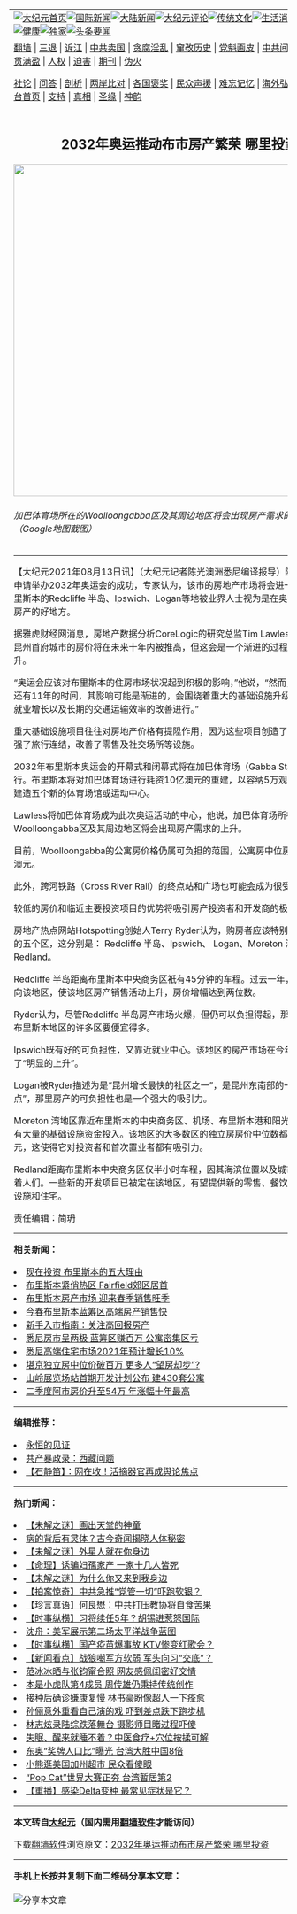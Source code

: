 <a name="1" id="1" target="_blank"></a><span id="1"></span>
<table align=center border="0"><tr><td colspan="2" VALIGN=TOP><a href="https://github.com/vbtdby377/djy/blob/master/gb/nf1351518.md#1"><img src="https://raw.githubusercontent.com/vbtdby377/www/master/t/djy/1.jpg" title="大纪元首页" alt="大纪元首页"></a><a href="https://github.com/vbtdby377/djy/blob/master/gb/n24hr.md#1"><img src="https://raw.githubusercontent.com/vbtdby377/www/master/t/djy/3.jpg" title="国际新闻" alt="国际新闻"></a><a href="https://github.com/vbtdby377/djy/blob/master/gb/nsc413.md#1"><img src="https://raw.githubusercontent.com/vbtdby377/www/master/t/djy/4.jpg" title="大陆新闻" alt="大陆新闻"></a><a href="https://github.com/vbtdby377/djy/blob/master/gb/news392.md#1"><img src="https://raw.githubusercontent.com/vbtdby377/www/master/t/djy/5.jpg" title="大纪元评论" alt="大纪元评论"></a><a href="https://github.com/vbtdby377/djy/blob/master/gb/news2007.md#1"><img src="https://raw.githubusercontent.com/vbtdby377/www/master/t/djy/6.jpg" title="传统文化" alt="传统文化"></a><a href="https://github.com/vbtdby377/djy/blob/master/gb/news2008.md#1"><img src="https://raw.githubusercontent.com/vbtdby377/www/master/t/djy/7.jpg" title="生活消费" alt="生活消费"></a><a href="https://github.com/vbtdby377/djy/blob/master/gb/ncyule.md#1"><img src="https://raw.githubusercontent.com/vbtdby377/www/master/t/djy/8.jpg" title="娱乐休闲" alt="娱乐休闲"></a><a href="https://github.com/vbtdby377/djy/blob/master/gb/nsc1002.md#1"><img src="https://raw.githubusercontent.com/vbtdby377/www/master/t/djy/9.jpg" title="健康" alt="健康"></a><a href="https://github.com/vbtdby377/djy/blob/master/gb/nf6092.md#1"><img src="https://raw.githubusercontent.com/vbtdby377/www/master/t/djy/10a.jpg" title="独家" alt="独家"></a><a href="https://github.com/vbtdby377/djy/blob/master/gb/nf4514.md#1"><img src="https://raw.githubusercontent.com/vbtdby377/www/master/t/djy/12a.jpg" title="头条要闻" alt="头条要闻"></a></td></tr>
<tr><td colspan="2" VALIGN=TOP><a target="_blank" href="https://github.com/vbtdby377/www/blob/master/README.md?zsrh#1">翻墙</a> | <a target="_blank" href="https://github.com/vbtdby377/djy/blob/master/gb/nf5657.md#1">三退</a> | <a target="_blank" href="https://github.com/vbtdby377/djy/blob/master/gb/nf6124.md#1">诉江</a> | <a target="_blank" href="https://github.com/vbtdby377/djy/blob/master/gb/nf1176117.md#1">中共卖国</a> | <a target="_blank" href="https://github.com/vbtdby377/djy/blob/master/gb/nf5773.md#1">贪腐淫乱</a> | <a target="_blank" href="https://github.com/vbtdby377/djy/blob/master/gb/nf1176115.md#1">窜改历史</a> | <a target="_blank" href="https://github.com/vbtdby377/djy/blob/master/gb/nf1176107.md#1">党魁画皮</a> | <a target="_blank" href="https://github.com/vbtdby377/djy/blob/master/gb/nf1320400.md#1">中共间谍</a> | <a target="_blank" href="https://github.com/vbtdby377/djy/blob/master/gb/nf1176114.md#1">破坏传统</a> | <a target="_blank" href="https://github.com/vbtdby377/ntdtv/blob/master/gb/prog447_1.md#1">恶贯满盈</a> | <a target="_blank" href="https://github.com/vbtdby377/djy/blob/master/gb/ncid278.md#1">人权</a> | <a target="_blank" href="https://github.com/vbtdby377/djy/blob/master/gb/nf1176111.md#1">迫害</a> | <a target="_blank" href="https://gitlab.com/szzdlab/mh-qikan/blob/master/README.md#1">期刊</a> | <a target="_blank" href="https://github.com/vbtdby377/djy/blob/master/gb/nf5562.md#1">伪火</a></p><p><a target="_blank" href="https://github.com/vbtdby377/djy/blob/master/gb/9p.md#1">社论</a> | <a target="_blank" href="https://github.com/vbtdby377/djy/blob/master/gb/nf4378.md#1">问答</a> | <a target="_blank" href="https://github.com/vbtdby377/djy/blob/master/gb/nf5792.md#1">剖析</a> | <a target="_blank" href="https://github.com/vbtdby377/djy/blob/master/gb/nf5735.md#1">两岸比对</a> | <a target="_blank" href="https://github.com/vbtdby377/djy/blob/master/gb/nf6119.md#1">各国褒奖</a> | <a target="_blank" href="https://github.com/vbtdby377/djy/blob/master/gb/nf6120.md#1">民众声援</a> | <a target="_blank" href="https://github.com/vbtdby377/djy/blob/master/gb/nf1188594.md#1">难忘记忆</a> | <a target="_blank" href="https://github.com/vbtdby377/djy/blob/master/gb/nf3180.md#1">海外弘传</a> | <a target="_blank" href="https://github.com/vbtdby377/djy/blob/master/gb/nf5410.md#1">万人上访</a> | <a target="_blank" href="https://github.com/vbtdby377/www/blob/master/README.md?zsrh#1">平台首页</a> | <a target="_blank" href="https://github.com/vbtdby377/djy/blob/master/gb/nf4386.md#1">支持</a> | <a target="_blank" href="https://github.com/vbtdby377/djy/blob/master/gb/nf4389.md#1">真相</a> | <a target="_blank" href="https://github.com/vbtdby377/djy/blob/master/gb/nf5790.md#1">圣缘</a> | <a target="_blank" href="https://github.com/vbtdby377/djy/blob/master/gb/nf4786.md#1">神韵</a></td></tr>
<tr><td VALIGN=TOP width="626"><h2 align=center>2032年奥运推动布市房产繁荣 哪里投资</h2>
<img width="600" src="https://i.epochtimes.com/assets/uploads/2021/08/id13160235-320d5ad6d2fba8d03ed952cb4b058bfe-600x400.jpg" />
<h6>加巴体育场所在的Woolloongabba区及其周边地区将会出现房产需求的上升。（Google地图截图）
</h6>
<hr>
<p>【大纪元2021年08月13日讯】（大纪元记者陈光澳洲悉尼编译报导）随着<ahref="https://github.com/vbtdby377/djy/blob/master/gb/tag/%E5%B8%83%E9%87%8C%E6%96%AF%E6%9C%AC.md#1">布里斯本</a>申请举办2032年<ahref="https://github.com/vbtdby377/djy/blob/master/gb/tag/%E5%A5%A5%E8%BF%90%E4%BC%9A.md#1">奥运会</a>的成功，专家认为，该市的房地产市场将会进一步升温。布里斯本的Redcliffe 半岛、Ipswich、Logan等地被业界人士视为是在奥运影响下<ahref="https://github.com/vbtdby377/djy/blob/master/gb/tag/%E6%8A%95%E8%B5%84%E6%88%BF%E4%BA%A7.md#1">投资房产</a>的好地方。</p>
<p>据雅虎财经网消息，房地产数据分析CoreLogic的研究总监Tim Lawless认为，这座昆州首府城市的房价将在未来十年内被推高，但这会是一个渐进的过程，不会突然飙升。</p>
<p>“<ahref="https://github.com/vbtdby377/djy/blob/master/gb/tag/%E5%A5%A5%E8%BF%90%E4%BC%9A.md#1">奥运会</a>应该对<ahref="https://github.com/vbtdby377/djy/blob/master/gb/tag/%E5%B8%83%E9%87%8C%E6%96%AF%E6%9C%AC.md#1">布里斯本</a>的住房市场状况起到积极的影响，”他说，“然而，由于奥运会还有11年的时间，其影响可能是渐进的，会围绕着重大的基础设施升级和相关的中期就业增长以及长期的交通运输效率的改善进行。”</p>
<p>重大基础设施项目往往对房地产价格有提陞作用，因为这些项目创造了就业机会，加强了旅行连结，改善了零售及社交场所等设施。</p>
<p>2032年布里斯本奥运会的开幕式和闭幕式将在加巴体育场（Gabba Stadium）进行。布里斯本将对加巴体育场进行耗资10亿澳元的重建，以容纳5万观众；另外还将建造五个新的体育场馆或运动中心。</p>
<p>Lawless将加巴体育场成为此次奥运活动的中心，他说，加巴体育场所在的Woolloongabba区及其周边地区将会出现房产需求的上升。</p>
<p>目前，Woolloongabba的公寓房价格仍属可负担的范围，公寓房中位房价为45.8万澳元。</p>
<p>此外，跨河铁路（Cross River Rail）的终点站和广场也可能会成为很受欢迎的地方。</p>
<p>较低的房价和临近主要投资项目的优势将吸引房产投资者和开发商的极大兴趣。</p>
<p>房地产热点网站Hotspotting创始人Terry Ryder认为，购房者应该特别关注布里斯本的五个区，这分别是： Redcliffe 半岛、Ipswich、 Logan、Moreton 湾地区和 Redland。</p>
<p>Redcliffe 半岛距离布里斯本中央商务区衹有45分钟的车程。过去一年，大量人口流向该地区，使该地区房产销售活动上升，房价增幅达到两位数。</p>
<p>Ryder认为，尽管Redcliffe 半岛房产市场火爆，但仍可以负担得起，那里的房价比大布里斯本地区的许多区要便宜得多。</p>
<p>Ipswich既有好的可负担性，又靠近就业中心。该地区的房产市场在今年年初显示出了“明显的上升”。</p>
<p>Logan被Ryder描述为是“昆州增长最快的社区之一”，是昆州东南部的一个 “投资热点”，那里房产的可负担性也是一个强大的吸引力。</p>
<p>Moreton 湾地区靠近布里斯本的中央商务区、机场、布里斯本港和阳光海岸，目前正有大量的基础设施资金投入。该地区的大多数区的独立房房价中位数都低于50万澳元，这使得它对投资者和首次置业者都有吸引力。</p>
<p>Redland距离布里斯本中央商务区仅半小时车程，因其海滨位置以及城市重建而吸引着人们。一些新的开发项目已被定在该地区，有望提供新的零售、餐饮、娱乐、交通设施和住宅。</p>
<p>责任编辑：简玬</p>

<hr>


<strong>相关新闻：</strong>
<li><a href="https://github.com/vbtdby377/djy/blob/master/gb/19/6/8/n11308898.md#1">现在投资 布里斯本的五大理由</a></li>
<li><a href="https://github.com/vbtdby377/djy/blob/master/gb/20/6/14/n12183832.md#1">布里斯本紧俏热区 Fairfield郊区居首</a></li>
<li><a href="https://github.com/vbtdby377/djy/blob/master/gb/20/9/20/n12416502.md#1">布里斯本房产市场 迎来春季销售旺季</a></li>
<li><a href="https://github.com/vbtdby377/djy/blob/master/gb/20/10/9/n12464536.md#1">今春布里斯本蓝筹区高端房产销售快</a></li>
<li><a href="https://github.com/vbtdby377/djy/blob/master/gb/21/3/17/n12816980.md#1">新手入市指南：关注高回报房产</a></li>
<li><a href="https://github.com/vbtdby377/djy/blob/master/gb/21/8/9/n13149888.md#1">悉尼房市呈两极 蓝筹区赚百万 公寓密集区亏</a></li>
<li><a href="https://github.com/vbtdby377/djy/blob/master/gb/21/8/4/n13138115.md#1">悉尼高端住宅市场2021年预计增长10%</a></li>
<li><a href="https://github.com/vbtdby377/djy/blob/master/gb/21/8/2/n13134269.md#1">堪京独立房中位价破百万 更多人“望房却步”?</a></li>
<li><a href="https://github.com/vbtdby377/djy/blob/master/gb/21/8/2/n13132705.md#1">山岭展览场站首期开发计划公布 建430套公寓</a></li>
<li><a href="https://github.com/vbtdby377/djy/blob/master/gb/21/8/2/n13131850.md#1">二季度阿市房价升至54万 年涨幅十年最高</a></li>
<hr>


<strong>编辑推荐：</strong>
<li><a href="https://github.com/vbtdby377/www/blob/master/README.md?dfh#9" target="_blank">永恒的见证</a></li><li><a href="https://github.com/tsiac2612/djy/blob/master/gb/19/8/22/n11470069.md#1" target="_blank">共产暴政录：西藏问题</a></li><li><a href="https://github.com/tsiac2612/djy/blob/master/gb/12/9/14/n3683060.md#1" target="_blank">【石静笛】：网在收！活摘器官再成舆论焦点</a></li>
<hr>

<strong>热门新闻：</strong>
<li><a href="https://github.com/vbtdby377/djy/blob/master/gb/21/8/5/n13141850.md#1">【未解之谜】画出天堂的神童</a></li>
<li><a href="https://github.com/vbtdby377/djy/blob/master/gb/21/7/24/n13112797.md#1">病的背后有灵体？古今奇闻揭晓人体秘密</a></li>
<li><a href="https://github.com/vbtdby377/djy/blob/master/gb/21/8/10/n13153445.md#1">【未解之谜】外星人就在你身边</a></li>
<li><a href="https://github.com/vbtdby377/djy/blob/master/gb/21/7/23/n13108844.md#1">【命理】诱骗妇孺家产 一家十几人皆死</a></li>
<li><a href="https://github.com/vbtdby377/djy/blob/master/gb/21/8/6/n13144687.md#1">【未解之谜】为什么你又来到我身边</a></li>
<li><a href="https://github.com/vbtdby377/djy/blob/master/gb/21/8/12/n13157765.md#1">【拍案惊奇】中共急推“党管一切”吓跑软银？</a></li>
<li><a href="https://github.com/vbtdby377/djy/blob/master/gb/21/8/12/n13157902.md#1">【珍言真语】何良懋：中共打压教协将自食苦果</a></li>
<li><a href="https://github.com/vbtdby377/djy/blob/master/gb/21/8/12/n13158575.md#1">【时事纵横】习将续任5年？胡锡进惹怒国际</a></li>
<li><a href="https://github.com/vbtdby377/djy/blob/master/gb/21/8/10/n13153478.md#1">沈舟：美军展示第二场太平洋战争蓝图</a></li>
<li><a href="https://github.com/vbtdby377/djy/blob/master/gb/21/8/11/n13155973.md#1">【时事纵横】国产疫苗爆事故 KTV惨变红歌会？</a></li>
<li><a href="https://github.com/vbtdby377/djy/blob/master/gb/21/8/10/n13153051.md#1">【新闻看点】战狼嘲军方软弱 军头向习“交底”？</a></li>
<li><a href="https://github.com/vbtdby377/djy/blob/master/gb/21/8/11/n13156150.md#1">范冰冰晒与张钧甯合照 网友感佩闺密好交情</a></li>
<li><a href="https://github.com/vbtdby377/djy/blob/master/gb/21/8/10/n13153641.md#1">本是小虎队第4成员 周传雄仍秉持传统创作</a></li>
<li><a href="https://github.com/vbtdby377/djy/blob/master/gb/21/8/10/n13153447.md#1">接种后确诊嫌康复慢 林书豪盼像超人一下痊愈</a></li>
<li><a href="https://github.com/vbtdby377/djy/blob/master/gb/21/8/11/n13155663.md#1">孙俪意外重看自己演的戏 吓到差点跌下跑步机</a></li>
<li><a href="https://github.com/vbtdby377/djy/blob/master/gb/21/8/11/n13155878.md#1">林志炫录陆综跌落舞台 摄影师目睹过程吓傻</a></li>
<li><a href="https://github.com/vbtdby377/djy/blob/master/gb/21/8/6/n13143700.md#1">失眠、醒来就睡不着？中医食疗+穴位按揉可解</a></li>
<li><a href="https://github.com/vbtdby377/djy/blob/master/gb/21/8/11/n13154125.md#1">东奥“奖牌人口比”曝光 台湾大胜中国8倍</a></li>
<li><a href="https://github.com/vbtdby377/djy/blob/master/gb/21/8/11/n13154382.md#1">小熊逛美国加州超市 民众看傻眼</a></li>
<li><a href="https://github.com/vbtdby377/djy/blob/master/gb/21/8/12/n13156644.md#1">“Pop Cat”世界大赛正夯 台湾暂居第2</a></li>
<li><a href="https://github.com/vbtdby377/djy/blob/master/gb/21/8/10/n13152509.md#1">【重播】感染Delta变种 最常见症状是它？</a></li>
<hr>

<strong>本文转自<a href="https://www.epochtimes.com">大纪元</a>（国内需用<a href="https://github.com/vbtdby377/www/blob/master/README.md#8">翻墙软件</a>才能访问）</strong><p>下载<a href="https://github.com/vbtdby377/www/blob/master/README.md#8">翻墙软件</a>浏览原文：<a href="https://www.epochtimes.com/gb/21/8/11/n13154838.htm">2032年奥运推动布市房产繁荣 哪里投资</a></p><hr>

<strong>手机上长按并复制下面二维码分享本文章：</strong><br><br><img src="https://chart.apis.google.com/chart?cht=qr&chs=240x240&choe=UTF-8&chld=M|2&chl=https://github.com/vbtdby377/djy/blob/master/gb/21/8/11/n13154838.md%231" title="分享本文章"></td><td VALIGN=TOP><a href="https://github.com/vbtdby377/djy/blob/master/gb/16/1/21/n4622075.md?dfh#1" target="_blank"><img src="https://raw.githubusercontent.com/vbtdby377/djy/master/gb/300/wei-f1.jpg" title="中共的伪火骗局"  alt="中共的伪火骗局"></a><br><a href="https://github.com/vbtdby377/www/blob/master/README.md?dfh#9" target="_blank"><img src="https://raw.githubusercontent.com/vbtdby377/djy/master/gb/300/yong-h.jpg" title="永恒的见证"  alt="永恒的见证"></a><br><a href="https://github.com/vbtdby377/djy/blob/master/gb/13/9/29/n3974789.md?dfh#1" target="_blank"><img src="https://raw.githubusercontent.com/vbtdby377/djy/master/gb/300/shang-lnz.jpg" title="善良女子被中共投男牢"  alt="善良女子被中共投男牢"></a><br><a href="https://github.com/vbtdby377/djy/blob/master/gb/16/3/16/n4663449.md?dfh#1" target="_blank"><img src="https://raw.githubusercontent.com/vbtdby377/djy/master/gb/300/huo-z3.jpg" title="警卫目击活摘器官"  alt="警卫目击活摘器官"></a><br><a href="https://github.com/vbtdby377/djy/blob/master/gb/16/8/7/n8177641.md?dfh#1" target="_blank"><img src="https://raw.githubusercontent.com/vbtdby377/djy/master/gb/300/huo-z4.jpg" title="证人描述活摘恐怖"  alt="证人描述活摘恐怖"></a><br><a href="https://github.com/vbtdby377/djy/blob/master/gb/10/4/19/n2881569.md?dfh#1" target="_blank"><img src="https://raw.githubusercontent.com/vbtdby377/djy/master/gb/300/huo-z1.jpg" title="揭开活摘器官黑幕"  alt="揭开活摘器官黑幕"></a><br><a href="https://github.com/vbtdby377/djy/blob/master/gb/10/11/7/n3077476.md?dfh#1" target="_blank"><img src="https://raw.githubusercontent.com/vbtdby377/djy/master/gb/300/ma-ks.jpg" title="马克思的成魔之路"  alt="马克思的成魔之路"></a><br><a href="https://github.com/vbtdby377/djy/blob/master/gb/14/6/9/n4173977.md?dfh#1" target="_blank"><img src="https://raw.githubusercontent.com/vbtdby377/djy/master/gb/300/chang-zs.jpg" title="藏字石 蕴天机"  alt="藏字石 蕴天机"></a><br><a href="https://github.com/vbtdby377/djy/blob/master/gb/18/5/10/n10381511.md?dfh#1" target="_blank"><img src="https://raw.githubusercontent.com/vbtdby377/djy/master/gb/300/st1.jpg" title="关注三亿人三退"  alt="关注三亿人三退"></a><br><a href="https://github.com/vbtdby377/djy/blob/master/gb/18/3/21/n10237682.md?dfh#1" target="_blank"><img src="https://raw.githubusercontent.com/vbtdby377/djy/master/gb/300/jie-t.jpg" title="解体中共复兴中华"  alt="解体中共复兴中华"></a><br><a href="https://github.com/vbtdby377/djy/blob/master/gb/9/2/9/n2422991.md?dfh#1" target="_blank"><img src="https://raw.githubusercontent.com/vbtdby377/djy/master/gb/300/gao-zs.jpg" title="中共迫害良心律师"  alt="中共迫害良心律师"></a><br><a href="https://github.com/vbtdby377/djy/blob/master/gb/18/12/9/n10900044.md?dfh#1" target="_blank"><img src="https://raw.githubusercontent.com/vbtdby377/djy/master/gb/300/sj1.jpg" title="三百多万人举报江泽民"  alt="三百多万人举报江泽民"></a><br><a href="https://github.com/vbtdby377/djy/blob/master/gb/18/8/28/n10672014.md?dfh#1" target="_blank"><img src="https://raw.githubusercontent.com/vbtdby377/djy/master/gb/300/sj2.jpg" title="这些官员为何起诉江泽民"  alt="这些官员为何起诉江泽民"></a><br><a href="https://github.com/vbtdby377/djy/blob/master/gb/8/12/18/n2367165.md?dfh#1" target="_blank"><img src="https://raw.githubusercontent.com/vbtdby377/djy/master/gb/300/liangan.jpg" title="海峡两岸的强烈对比"  alt="海峡两岸的强烈对比"></a><br><a href="https://github.com/vbtdby377/djy/blob/master/gb/15/12/10/n4593139.md?dfh#1" target="_blank"><img src="https://raw.githubusercontent.com/vbtdby377/djy/master/gb/300/jia-ndzl.jpg" title="加拿大总理的贺信"  alt="加拿大总理的贺信"></a><br><a href="https://github.com/vbtdby377/djy/blob/master/gb/11/6/17/n3289382.md?dfh#1" target="_blank"><img src="https://raw.githubusercontent.com/vbtdby377/djy/master/gb/300/xiao-wd.jpg" title="探寻真相兼听则明"  alt="探寻真相兼听则明"></a><br><a href="https://github.com/vbtdby377/djy/blob/master/gb/18/10/27/n10812623.md?dfh#1" target="_blank"><img src="https://raw.githubusercontent.com/vbtdby377/djy/master/gb/300/yindu.jpg" title="印度媒体报道东方"  alt="印度媒体报道东方"></a><br><a href="https://github.com/vbtdby377/djy/blob/master/gb/18/6/9/n10469652.md?dfh#1" target="_blank"><img src="https://raw.githubusercontent.com/vbtdby377/djy/master/gb/300/xie-j.jpg" title="不一样的海外校园"  alt="不一样的海外校园"></a><br><a href="https://github.com/vbtdby377/djy/blob/master/gb/7/4/5/n1669415.md?dfh#1" target="_blank"><img src="https://raw.githubusercontent.com/vbtdby377/djy/master/gb/300/li-up.jpg" title="从大师到徒弟的传奇"  alt="从大师到徒弟的传奇"></a><br><a href="https://github.com/vbtdby377/djy/blob/master/gb/17/5/26/n9191512.md?dfh#1" target="_blank"><img src="https://raw.githubusercontent.com/vbtdby377/djy/master/gb/300/zfl2.jpg" title="亿万人与东方一本奇书"  alt="亿万人与东方一本奇书"></a><br><a href="https://github.com/vbtdby377/djy/blob/master/gb/13/11/27/n4020290.md?dfh#1" target="_blank"><img src="https://raw.githubusercontent.com/vbtdby377/djy/master/gb/300/zhen-h.jpg" title="大陆见不到的震撼场面"  alt="大陆见不到的震撼场面"></a><br><a href="https://github.com/vbtdby377/djy/blob/master/gb/15/7/17/n4482910.md?dfh#1" target="_blank"><img src="https://raw.githubusercontent.com/vbtdby377/djy/master/gb/300/dalu-sk.jpg" title="人心向善 大陆当初盛况"  alt="人心向善 大陆当初盛况"></a><br><a href="https://github.com/vbtdby377/djy/blob/master/gb/19/1/5/n10955468.md?dfh#1" target="_blank"><img src="https://raw.githubusercontent.com/vbtdby377/djy/master/gb/300/zfl1.jpg" title="追寻真理 这书讲什么"  alt="追寻真理 这书讲什么"></a><br><a href="https://github.com/vbtdby377/www/blob/master/README.md?dfh#1" target="_blank"><img src="https://raw.githubusercontent.com/vbtdby377/djy/master/gb/300/fq1.jpg" title="下载免费翻墙软件"  alt="下载免费翻墙软件"></a><br></td></tr></table>
